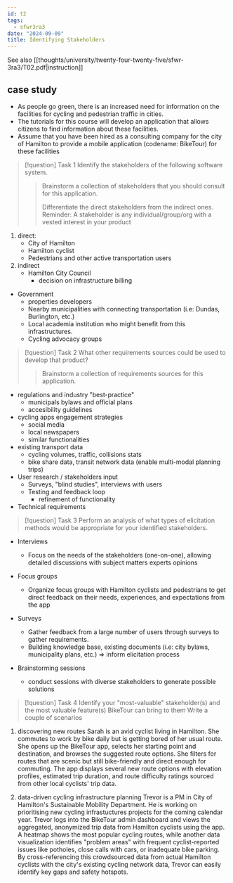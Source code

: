 ```yaml
---
id: t2
tags:
  - sfwr3ra3
date: "2024-09-09"
title: Identifying Stakeholders
---
```

See also [[thoughts/university/twenty-four-twenty-five/sfwr-3ra3/T02.pdf|instruction]]

## case study

- As people go green, there is an increased need for information on the facilities for cycling and pedestrian traffic in cities.
- The tutorials for this course will develop an application that allows citizens to find information about these facilities.
- Assume that you have been hired as a consulting company for the city of Hamilton to provide a mobile application (codename: BikeTour) for these facilities

> [!question] Task 1
> Identify the stakeholders of the following software system.
>> Brainstorm a collection of stakeholders that you should consult for this application.
>>
>> Differentiate the direct stakeholders from the indirect ones. Reminder: A stakeholder is any individual/group/org with a vested interest in your product

1. direct:
	- City of Hamilton
	- Hamilton cyclist
	- Pedestrians and other active transportation users
2. indirect
	- Hamilton City Council
		- decision on infrastructure billing
  - Government
	- properties developers
	- Nearby municipalities with connecting transportation (i.e: Dundas, Burlington, etc.)
	- Local academia institution who might benefit from this infrastructures.
	- Cycling advocacy groups

> [!question] Task 2
> What other requirements sources could be used to develop that product?
>> Brainstorm a collection of requirements sources for this application.

- regulations and industry "best-practice"
  - municipals bylaws and official plans
  - accesibility guidelines
- cycling apps engagement strategies
  - social media
  - local newspapers
  - similar functionalities
- existing transport data
  - cycling volumes, traffic, collisions stats
  - bike share data, transit network data (enable multi-modal planning trips)
- User research / stakeholders input
  - Surveys, "blind studies", interviews with users
  - Testing and feedback loop
    - refinement of functionality
- Technical requirements

> [!question] Task 3
> Perform an analysis of what types of elicitation methods would be appropriate for your identified stakeholders.

- Interviews
  - Focus on the needs of the stakeholders (one-on-one), allowing detailed discussions with subject matters experts opinions

- Focus groups
  - Organize focus groups with Hamilton cyclists and pedestrians to get direct feedback on their needs, experiences, and expectations from the app

- Surveys
  - Gather feedback from a large number of users through surveys to gather requirements.
  - Building knowledge base, existing documents (i.e: city bylaws, municipality plans, etc.) => inform elicitation process

- Brainstorming sessions
  - conduct sessions with diverse stakeholders to generate possible solutions

> [!question] Task 4
> Identify your "most-valuable" stakeholder(s) and the most valuable feature(s) BikeTour can bring to them
> Write a couple of scenarios

1. discovering new routes
Sarah is an avid cyclist living in Hamilton. She commutes to work by bike daily but is getting bored of her usual route.
She opens up the BikeTour app, selects her starting point and destination, and browses the suggested route options. She filters for routes that are scenic but still bike-friendly and direct enough for commuting.
The app displays several new route options with elevation profiles, estimated trip duration, and route difficulty ratings sourced from other local cyclists' trip data.

2. data-driven cycling infrastructure planning
Trevor is a PM in City of Hamilton's Sustainable Mobility Department.
He is working on prioritising new cycling infrastuctures projects for the coming calendar year.
Trevor logs into the BikeTour admin dashboard and views the aggregated, anonymized trip data from Hamilton
cyclists using the app. A heatmap shows the most popular cycling routes, while another data visualization identifies "problem areas"
with frequent cyclist-reported issues like potholes, close calls with cars, or inadequate bike parking.
By cross-referencing this crowdsourced data from actual Hamilton cyclists with the city's existing cycling network data, Trevor can easily identify key gaps and safety hotspots.

